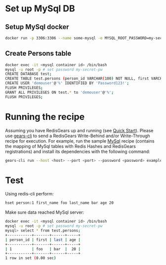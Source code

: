 # Set up MySql DB

## Setup MySql docker
```bash
docker run -p 3306:3306 --name some-mysql -e MYSQL_ROOT_PASSWORD=my-secret-pw -d mysql:latest
```

## Create Persons table
```bash
docker exec -it <mysql container id> /bin/bash
mysql -u root -p # set password my-secret-pw
CREATE DATABASE test;
CREATE TABLE test.persons (person_id VARCHAR(100) NOT NULL, first VARCHAR(100) NOT NULL, last VARCHAR(100) NOT NULL, age INT NOT NULL, PRIMARY KEY (person_id));
CREATE USER 'demouser'@'%' IDENTIFIED BY 'Password123!';
FLUSH PRIVILEGES;
GRANT ALL PRIVILEGES ON test.* to 'demouser'@'%';
FLUSH PRIVILEGES;
```

# Running the recipe
Assuming you have RedisGears up and running (see [Quick Start](https://oss.redislabs.com/redisgears/quickstart.html)). Please use <a href="https://github.com/RedisGears/gears-cli">gears-cli</a> to send a RedisGears Write-Behind and/or Write-Through recipe for execution. For example, run the sample [MySql](example.py) recipe (contains the mapping of MySql tables with Redis Hashes and RedisGears registrations) and install its dependencies with the following command:

```bash
gears-cli run --host <host> --port <port> --password <password> example.py --requirements requirements.txt
```

# Test
Using redis-cli perform:
```bash
hset person:1 first_name foo last_name bar age 20
```

Make sure data reached MySql server:
```bash
docker exec -it <mysql container id> /bin/bash
mysql -u root -p # set password my-secret-pw
mysql> select * from test.persons;
+-----------+-------+------+-----+
| person_id | first | last | age |
+-----------+-------+------+-----+
| 1         | foo   | bar  |  20 |
+-----------+-------+------+-----+
1 row in set (0.00 sec)

```
